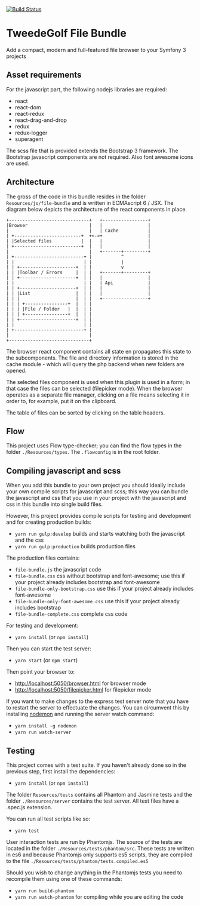 [![Build Status](https://travis-ci.org/tweedegolf/file-bundle.svg?branch=redux)](https://travis-ci.org/tweedegolf/file-bundle)

# TweedeGolf File Bundle

Add a compact, modern and full-featured file browser to your Symfony 3 projects

## Asset requirements

For the javascript part, the following nodejs libraries are required:

- react
- react-dom
- react-redux
- react-drag-and-drop
- redux
- redux-logger
- superagent

The scss file that is provided extends the Bootstrap 3 framework. The Bootstrap javascript components are not required. Also font awesome icons are used.


## Architecture

The gross of the code in this bundle resides in the folder `Resources/js/file-bundle` and is written
in ECMAscript 6 / JSX. The diagram below depicts the architecture of the react components in place.

    +------------------------------+   +-----------------+
    |Browser                       |   |                 |
    |                              |   | Cache           |
    | +-------------------------+  +<->+                 |
    | |Selected files           |  |   |                 |
    | +-------------------------+  |   |                 |
    |                              |   +-------+---------+
    | +--------------------------+ |           ^
    | |                          | |           |
    | | +---------------------+  | |           v
    | | |Toolbar / Errors     |  | |   +-------+---------+
    | | +---------------------+  | |   |                 |
    | |                          | |   | Api             |
    | | +---------------------+  | |   |                 |
    | | |List                 |  | |   |                 |
    | | |                     |  | |   +-----------------+
    | | | +----------------+  |  | |
    | | | |File / Folder   |  |  | |
    | | | +----------------+  |  | |
    | | +---------------------+  | |
    | |                          | |
    | +--------------------------+ |
    |                              |
    +------------------------------+

The browser react component contains all state en propagates this state to the subcomponents. The file and directory information is stored in the cache module - which will query the php backend when new folders are opened.

The selected files component is used when this plugin is used in a form; in that case the files can be selected (filepicker mode). When the browser operates as a separate file manager, clicking on a file means selecting it in order to, for example, put it on the clipboard.

The table of files can be sorted by clicking on the table headers.


## Flow

This project uses Flow type-checker; you can find the flow types in the folder `./Resources/types`. The `.flowconfig` is in the root folder.

## Compiling javascript and scss

When you add this bundle to your own project you should ideally include your own compile scripts for javascript and scss; this way you can bundle the javascript and css that you use in your project with the javascript and css in this bundle into single build files.

However, this project provides compile scripts for testing and development and for creating production builds:

 - `yarn run gulp:develop` builds and starts watching both the javascript and the css
 - `yarn run gulp:production` builds production files

The production files contains:

- `file-bundle.js` the javascript code
- `file-bundle.css` css without bootstrap and font-awesome; use this if your project already includes bootstrap and font-awesome
- `file-bundle-only-bootstrap.css` use this if your project already includes font-awesome
- `file-bundle-only-font-awesome.css` use this if your project already includes bootstrap
- `file-bundle-complete.css` complete css code

For testing and development:

 - `yarn install` (or `npm install`)

Then you can start the test server:

 - `yarn start` (or `npm start`)

Then point your browser to:

 - [http://localhost:5050/browser.html](http://localhost:5050/browser.html) for browser mode
 - [http://localhost:5050/filepicker.html](http://localhost:5050/filepicker.html) for filepicker mode

If you want to make changes to the express test server note that you have to restart the server to effectuate the changes. You can circumvent this by installing [nodemon](https://nodemon.io) and running the server watch command:

 - `yarn install -g nodemon`
 - `yarn run watch-server`


## Testing

This project comes with a test suite. If you haven't already done so in the previous step, first install the dependencies:

 - `yarn install` (or `npm install`)

The folder `Resources/tests` contains all Phantom and Jasmine tests and the folder `./Resources/server` contains the test server. All test files have a .spec.js extension.

You can run all test scripts like so:

 - `yarn test`


User interaction tests are run by Phantomjs. The source of the tests are located in the folder `./Resources/tests/phantom/src`. These tests are written in es6 and because Phantomjs only supports es5 scripts, they are compiled to the file `./Resources/tests/phantom/tests.compiled.es5`

Should you wish to change anything in the Phantomjs tests you need to recompile them using one of these commands:

 - `yarn run build-phantom`
 - `yarn run watch-phantom` for compiling while you are editing the code

